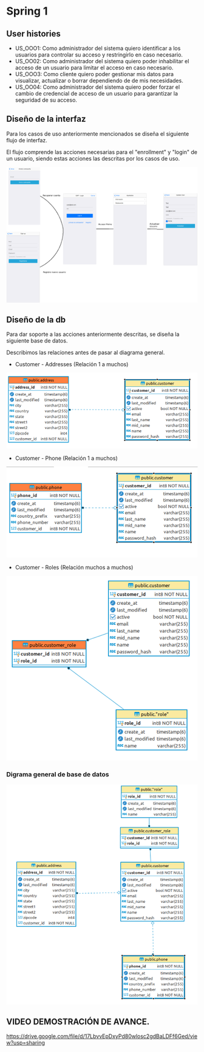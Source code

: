 # Spring 1

## User histories

- US_OOO1: Como administrador del sistema quiero identificar a los usuarios para controlar su acceso y restringirlo en caso necesario.
- US_OO02: Como administrador del sistema quiero poder inhabilitar el acceso de un usuario para limitar el acceso en caso necesario.
- US_OOO3: Como cliente quiero poder gestionar mis datos para visualizar, actualizar o borrar dependiendo de de mis necesidades.
- US_OO04: Como administrador del sistema quiero poder forzar el cambio de credencial de acceso de un usuario para garantizar la seguridad de su acceso.


## Diseño de la interfaz

Para los casos de uso anteriormente mencionados se diseña el siguiente flujo de interfaz.

El flujo comprende las acciones necesarias para el "enrollment" y "login" de un usuario, siendo estas acciones las descritas por los casos de uso.

![Flujo de la interfaz](doc_images/interfaz_spring_1.png)


## Diseño de la db

Para dar soporte a las acciones anteriormente descritas, se diseña la siguiente base de datos.

Describimos las relaciones antes de pasar al diagrama general.

- Customer - Addresses (Relación 1 a muchos)

![Relación Customer - Address](doc_images/customer_address.png)

- Customer - Phone (Relación 1 a muchos)

![Relación Customer - Phone](doc_images/customer_phone.png)

- Customer - Roles (Relación muchos a muchos)

![Relación Customer - Role](doc_images/customer_role.png)


### Digrama general de base de datos

![Diagrama general de DB](doc_images/diagrama_completo.png)

## VIDEO DEMOSTRACIÓN DE AVANCE.

https://drive.google.com/file/d/17LbvvEpDxyPd80wlosc2gdBaLDFf6Ged/view?usp=sharing